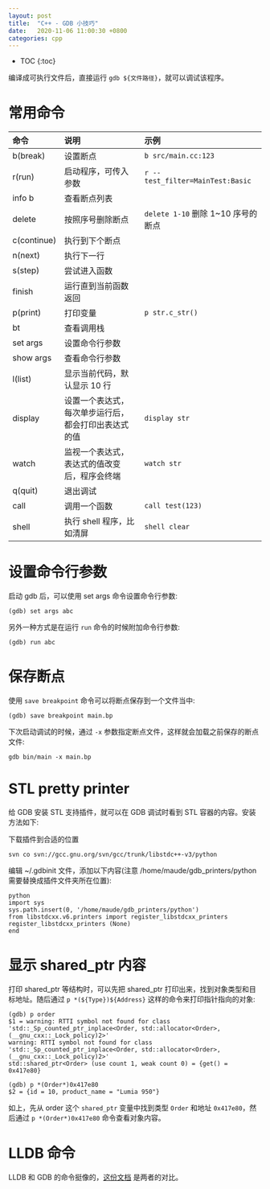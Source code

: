 ```yaml
---
layout: post
title:  "C++ - GDB 小技巧"
date:   2020-11-06 11:00:30 +0800
categories: cpp
---
```


* TOC
{:toc}

编译成可执行文件后，直接运行 `gdb ${文件路径}`，就可以调试该程序。


# 常用命令

| 命令 | 说明 | 示例 |
|:--|:--|:--|
| b(break) | 设置断点 | `b src/main.cc:123` |
| r(run) | 启动程序，可传入参数 | `r --test_filter=MainTest:Basic` |
| info b | 查看断点列表 | |
| delete | 按照序号删除断点 | `delete 1-10` 删除 1~10 序号的断点 |
| c(continue) | 执行到下个断点 | |
| n(next) | 执行下一行 | |
| s(step) | 尝试进入函数 | |
| finish | 运行直到当前函数返回 | |
| p(print) | 打印变量 | `p str.c_str()` |
| bt | 查看调用栈 | |
| set args | 设置命令行参数 | |
| show args | 查看命令行参数 | |
| l(list) | 显示当前代码，默认显示 10 行 |  |
| display | 设置一个表达式，每次单步运行后，都会打印出表达式的值 | `display str` |
| watch | 监视一个表达式，表达式的值改变后，程序会终端 | `watch str` |
| q(quit) | 退出调试 | |
| call | 调用一个函数 | `call test(123)` |
| shell | 执行 shell 程序，比如清屏 | `shell clear` |


# 设置命令行参数

启动 gdb 后，可以使用 set args 命令设置命令行参数:

```
(gdb) set args abc
```

另外一种方式是在运行 `run` 命令的时候附加命令行参数:

```
(gdb) run abc
```


# 保存断点

使用 `save breakpoint` 命令可以将断点保存到一个文件当中:

```
(gdb) save breakpoint main.bp
```

下次启动调试的时候，通过 `-x` 参数指定断点文件，这样就会加载之前保存的断点文件:

```
gdb bin/main -x main.bp
```


# STL pretty printer

给 GDB 安装 STL 支持插件，就可以在 GDB 调试时看到 STL 容器的内容。安装方法如下:

下载插件到合适的位置

```
svn co svn://gcc.gnu.org/svn/gcc/trunk/libstdc++-v3/python
```

编辑 ~/.gdbinit 文件，添加以下内容(注意 /home/maude/gdb_printers/python 需要替换成插件文件夹所在位置):

```
python
import sys
sys.path.insert(0, '/home/maude/gdb_printers/python')
from libstdcxx.v6.printers import register_libstdcxx_printers
register_libstdcxx_printers (None)
end
```


# 显示 shared_ptr 内容

打印 shared_ptr 等结构时，可以先把 shared_ptr 打印出来，找到对象类型和目标地址。随后通过 `p *(${Type})${Address}` 这样的命令来打印指针指向的对象:

```
(gdb) p order
$1 = warning: RTTI symbol not found for class 'std::_Sp_counted_ptr_inplace<Order, std::allocator<Order>, (__gnu_cxx::_Lock_policy)2>'
warning: RTTI symbol not found for class 'std::_Sp_counted_ptr_inplace<Order, std::allocator<Order>, (__gnu_cxx::_Lock_policy)2>'
std::shared_ptr<Order> (use count 1, weak count 0) = {get() = 0x417e80}

(gdb) p *(Order*)0x417e80
$2 = {id = 10, product_name = "Lumia 950"}
```

如上，先从 order 这个 `shared_ptr` 变量中找到类型 `Order` 和地址 `0x417e80`，然后通过 `p *(Order*)0x417e80` 命令查看对象内容。


# LLDB 命令

LLDB 和 GDB 的命令挺像的，[这份文档](https://lldb.llvm.org/use/map.html) 是两者的对比。
